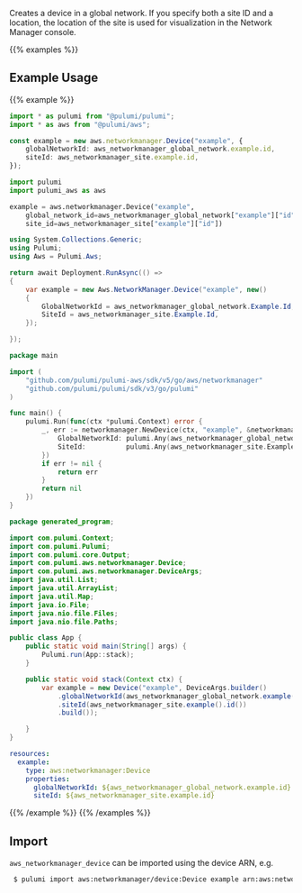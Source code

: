 Creates a device in a global network. If you specify both a site ID and a location,
the location of the site is used for visualization in the Network Manager console.

{{% examples %}}
## Example Usage
{{% example %}}

```typescript
import * as pulumi from "@pulumi/pulumi";
import * as aws from "@pulumi/aws";

const example = new aws.networkmanager.Device("example", {
    globalNetworkId: aws_networkmanager_global_network.example.id,
    siteId: aws_networkmanager_site.example.id,
});
```
```python
import pulumi
import pulumi_aws as aws

example = aws.networkmanager.Device("example",
    global_network_id=aws_networkmanager_global_network["example"]["id"],
    site_id=aws_networkmanager_site["example"]["id"])
```
```csharp
using System.Collections.Generic;
using Pulumi;
using Aws = Pulumi.Aws;

return await Deployment.RunAsync(() => 
{
    var example = new Aws.NetworkManager.Device("example", new()
    {
        GlobalNetworkId = aws_networkmanager_global_network.Example.Id,
        SiteId = aws_networkmanager_site.Example.Id,
    });

});
```
```go
package main

import (
	"github.com/pulumi/pulumi-aws/sdk/v5/go/aws/networkmanager"
	"github.com/pulumi/pulumi/sdk/v3/go/pulumi"
)

func main() {
	pulumi.Run(func(ctx *pulumi.Context) error {
		_, err := networkmanager.NewDevice(ctx, "example", &networkmanager.DeviceArgs{
			GlobalNetworkId: pulumi.Any(aws_networkmanager_global_network.Example.Id),
			SiteId:          pulumi.Any(aws_networkmanager_site.Example.Id),
		})
		if err != nil {
			return err
		}
		return nil
	})
}
```
```java
package generated_program;

import com.pulumi.Context;
import com.pulumi.Pulumi;
import com.pulumi.core.Output;
import com.pulumi.aws.networkmanager.Device;
import com.pulumi.aws.networkmanager.DeviceArgs;
import java.util.List;
import java.util.ArrayList;
import java.util.Map;
import java.io.File;
import java.nio.file.Files;
import java.nio.file.Paths;

public class App {
    public static void main(String[] args) {
        Pulumi.run(App::stack);
    }

    public static void stack(Context ctx) {
        var example = new Device("example", DeviceArgs.builder()        
            .globalNetworkId(aws_networkmanager_global_network.example().id())
            .siteId(aws_networkmanager_site.example().id())
            .build());

    }
}
```
```yaml
resources:
  example:
    type: aws:networkmanager:Device
    properties:
      globalNetworkId: ${aws_networkmanager_global_network.example.id}
      siteId: ${aws_networkmanager_site.example.id}
```
{{% /example %}}
{{% /examples %}}

## Import

`aws_networkmanager_device` can be imported using the device ARN, e.g.

```sh
 $ pulumi import aws:networkmanager/device:Device example arn:aws:networkmanager::123456789012:device/global-network-0d47f6t230mz46dy4/device-07f6fd08867abc123
```

 